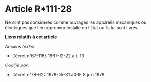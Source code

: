 # Article R*111-28

Ne sont pas considérés comme ouvrages les appareils mécaniques ou électriques que l'entrepreneur installe en l'état où ils
lui sont livrés.

**Liens relatifs à cet article**

_Anciens textes_:

  - Décret n°67-1166 1967-12-22 art. 13

_Codifié par_:

  - Décret n°78-622 1978-05-31 JORF 8 juin 1978
